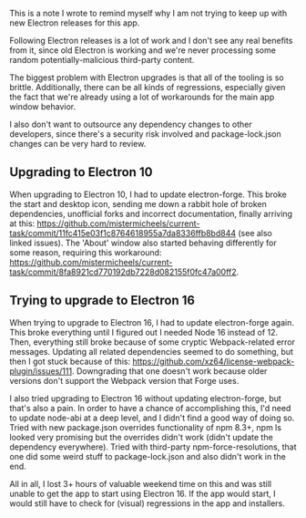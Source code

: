 This is a note I wrote to remind myself why I am not trying to keep up with new Electron releases for this app.

Following Electron releases is a lot of work and I don't see any real benefits from it, since old Electron is working and we're never processing some random potentially-malicious third-party content.

The biggest problem with Electron upgrades is that all of the tooling is so brittle. Additionally, there can be all kinds of regressions, especially given the fact that we're already using a lot of workarounds for the main app window behavior.

I also don't want to outsource any dependency changes to other developers, since there's a security risk involved and package-lock.json changes can be very hard to review.

## Upgrading to Electron 10

When upgrading to Electron 10, I had to update electron-forge.
This broke the start and desktop icon, sending me down a rabbit hole of broken dependencies, unofficial forks and incorrect documentation, finally arriving at this: https://github.com/mistermicheels/current-task/commit/11fc415e03f1c8764618955a7da8336ffb8bd844 (see also linked issues).
The 'About' window also started behaving differently for some reason, requiring this workaround: https://github.com/mistermicheels/current-task/commit/8fa8921cd770192db7228d082155f0fc47a00ff2.

## Trying to upgrade to Electron 16

When trying to upgrade to Electron 16, I had to update electron-forge again.
This broke everything until I figured out I needed Node 16 instead of 12.
Then, everything still broke because of some cryptic Webpack-related error messages.
Updating all related dependencies seemed to do something, but then I got stuck because of this: https://github.com/xz64/license-webpack-plugin/issues/111.
Downgrading that one doesn't work because older versions don't support the Webpack version that Forge uses.

I also tried upgrading to Electron 16 without updating electron-forge, but that's also a pain.
In order to have a chance of accomplishing this, I'd need to update node-abi at a deep level, and I didn't find a good way of doing so.
Tried with new package.json overrides functionality of npm 8.3+, npm ls looked very promising but the overrides didn't work (didn't update the dependency everywhere).
Tried with third-party npm-force-resolutions, that one did some weird stuff to package-lock.json and also didn't work in the end.

All in all, I lost 3+ hours of valuable weekend time on this and was still unable to get the app to start using Electron 16.
If the app would start, I would still have to check for (visual) regressions in the app and installers.
